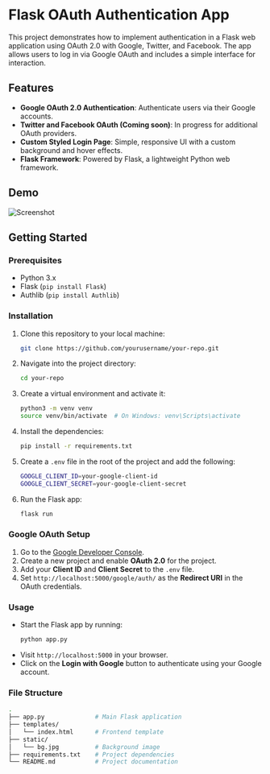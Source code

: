 # Flask OAuth Authentication App

This project demonstrates how to implement authentication in a Flask web application using OAuth 2.0 with Google, Twitter, and Facebook. The app allows users to log in via Google OAuth and includes a simple interface for interaction.

## Features

- **Google OAuth 2.0 Authentication**: Authenticate users via their Google accounts.
- **Twitter and Facebook OAuth (Coming soon)**: In progress for additional OAuth providers.
- **Custom Styled Login Page**: Simple, responsive UI with a custom background and hover effects.
- **Flask Framework**: Powered by Flask, a lightweight Python web framework.
  
## Demo

![Screenshot](screenshot.png) 

## Getting Started

### Prerequisites

- Python 3.x
- Flask (`pip install Flask`)
- Authlib (`pip install Authlib`)

### Installation

1. Clone this repository to your local machine:
    ```bash
    git clone https://github.com/yourusername/your-repo.git
    ```

2. Navigate into the project directory:
    ```bash
    cd your-repo
    ```

3. Create a virtual environment and activate it:
    ```bash
    python3 -m venv venv
    source venv/bin/activate  # On Windows: venv\Scripts\activate
    ```

4. Install the dependencies:
    ```bash
    pip install -r requirements.txt
    ```

5. Create a `.env` file in the root of the project and add the following:
    ```bash
    GOOGLE_CLIENT_ID=your-google-client-id
    GOOGLE_CLIENT_SECRET=your-google-client-secret
    ```

6. Run the Flask app:
    ```bash
    flask run
    ```

### Google OAuth Setup

1. Go to the [Google Developer Console](https://console.developers.google.com/).
2. Create a new project and enable **OAuth 2.0** for the project.
3. Add your **Client ID** and **Client Secret** to the `.env` file.
4. Set `http://localhost:5000/google/auth/` as the **Redirect URI** in the OAuth credentials.

### Usage

- Start the Flask app by running:
    ```bash
    python app.py
    ```
- Visit `http://localhost:5000` in your browser.
- Click on the **Login with Google** button to authenticate using your Google account.

### File Structure

```bash
.
├── app.py              # Main Flask application
├── templates/
│   └── index.html      # Frontend template
├── static/
│   └── bg.jpg          # Background image
├── requirements.txt    # Project dependencies
└── README.md           # Project documentation
